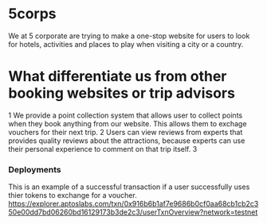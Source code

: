 # 5corps
 We at 5 corporate are trying to make a one-stop website for users to look for hotels, activities and places to play when visiting a city or a country.

 # What differentiate us from other booking websites or trip advisors
   1 We provide a point collection system that allows user to collect points when they book anything from our website. This allows them to exchage vouchers for their next trip.
   2 Users can view reviews from experts that provides quality reviews about the attractions, because experts can use their personal experience to comment on that trip itself.
   3 





 ### Deployments
This is an example of a successful transaction if a user successfully uses thier tokens to exchange for a voucher.
 https://explorer.aptoslabs.com/txn/0x916b6b1af7e9686b0cf0aa68cb1cb2c350e00dd7bd06260bd16129173b3de2c3/userTxnOverview?network=testnet
